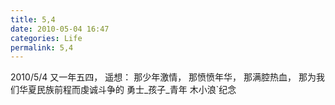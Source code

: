```yaml
---
title: 5,4
date: 2010-05-04 16:47
categories: Life
permalink: 5,4
---
```


2010/5/4
又一年五四，
遥想：
那少年激情，
那愤愤年华，
那满腔热血，
那为我们华夏民族前程而虔诚斗争的
勇士_孩子_青年
                              木小浪`纪念